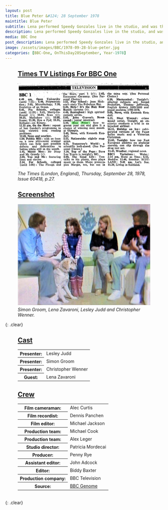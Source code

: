 ```yaml
---
layout: post
title: Blue Peter &#124; 28 September 1978
maintitle: Blue Peter
subtitle: Lena performed Speedy Gonzales live in the studio, and was then interviewed by the three presenters.
description: Lena performed Speedy Gonzales live in the studio, and was then interviewed by the three presenters.
media: BBC One
post_description: Lena performed Speedy Gonzales live in the studio, and was then interviewed by the three presenters.
image: /assets/images/BBC/1978-09-28-blue-peter.jpg
categories: [BBC-One, OnThisDay28September, Year-1978]
---
```


<figure class="fig1">
<h2 id="times"><a href="#times">Times TV Listings For BBC One</a></h2>
<a href="/assets/images/BBC/0FFO-1978-SEP28-027.png"><img src="/assets/images/BBC/0FFO-1978-SEP28-027.png" class="full-width zoom-in" /></a>
<cite>The Times (London, England), Thursday, September 28, 1978, Issue 60418, p.27.</cite>
</figure>

<figure class="fig2">
<h2 id="screenshot"><a href="#screenshot">Screenshot</a></h2>
<a href="/assets/images/BBC/1978-09-28-blue-peter.jpg"><img src="/assets/images/BBC/1978-09-28-blue-peter.jpg" class="full-width zoom-in" /></a>
<cite>Simon Groom, Lena Zavaroni, Lesley Judd and Christopher Wenner.</cite>
</figure>

{: .clear}

<figure class="fig1">
<h2 id="cast"><a href="#cast">Cast</a></h2>
<table>
<tr><th>Presenter:</th><td>Lesley Judd</td></tr>
<tr><th>Presenter:</th><td>Simon Groom</td></tr>
<tr><th>Presenter:</th><td>Christopher Wenner</td></tr>
<tr><th>Guest:</th><td>Lena Zavaroni</td></tr>
</table>
</figure>

<figure class="fig2">
<h2 id="crew"><a href="#crew">Crew</a></h2>
<table>
<tr><th>Film cameraman:</th><td>Alec Curtis</td></tr>
<tr><th>Film recordist:</th><td>Dennis Panchen</td></tr>
<tr><th>Film editor:</th><td>Michael Jackson</td></tr>
<tr><th>Production team:</th><td>Michael Cook</td></tr>
<tr><th>Production team:</th><td>Alex Leger</td></tr>
<tr><th>Studio director:</th><td>Patricia Mordecai</td></tr>
<tr><th>Producer:</th><td>Penny Rye</td></tr>
<tr><th>Assistant editor:</th><td>John Adcock</td></tr>
<tr><th>Editor:</th><td>Biddy Baxter</td></tr>
<tr><th>Production company:</th><td>BBC Television</td></tr>
<tr><th>Source:</th><td><a class="external-link" href="https://genome.ch.bbc.co.uk/schedules/service_bbc_one_london/1978-09-28#at-17.10">BBC Genome</a></td></tr>
</table>
</figure>

<br />{: .clear}
